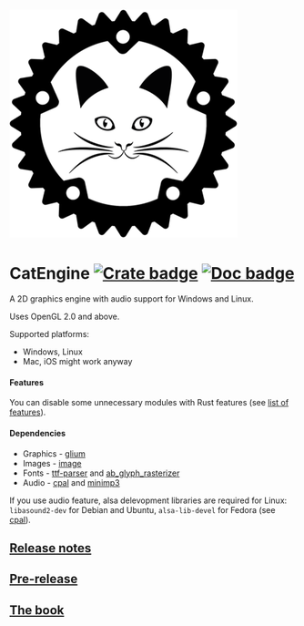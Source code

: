 # ![logo](https://github.com/Clomance/CatEngine/raw/master/logo_400x400.png)

# CatEngine [![Crate badge]][crates.io] [![Doc badge]][doc.rs]

[Crate badge]:http://meritbadge.herokuapp.com/cat_engine
[crates.io]:https://crates.io/crates/cat_engine

[Doc badge]:https://img.shields.io/badge/documentation-doc.rs-green
[doc.rs]:https://docs.rs/cat_engine/


A 2D graphics engine with audio support for Windows and Linux.

Uses OpenGL 2.0 and above.

Supported platforms:
 - Windows, Linux
 - Mac, iOS might work anyway

#### Features

You can disable some unnecessary modules with Rust features (see [list of features](book/EN/features.md)).


#### Dependencies
 - Graphics - [glium](https://github.com/glium/glium)
 - Images - [image](https://github.com/image-rs/image)
 - Fonts - [ttf-parser](https://github.com/RazrFalcon/ttf-parser) and [ab_glyph_rasterizer](https://github.com/alexheretic/ab-glyph)
 - Audio - [cpal](https://github.com/RustAudio/cpal) and [minimp3](https://github.com/germangb/minimp3-rs)

If you use audio feature, alsa delevopment libraries are required for Linux: `libasound2-dev` for Debian and Ubuntu, `alsa-lib-devel` for Fedora (see [cpal](https://github.com/RustAudio/cpal)).


<!-- ## [My own game](https://github.com/Clomance/Visual-Novel) -->

## [Release notes](RELEASE-NOTES.MD)

## [Pre-release](https://github.com/Clomance/CatEngine/tree/pre-release)

## [The book](book/README.MD)